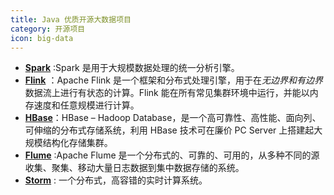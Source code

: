 ```yaml
---
title: Java 优质开源大数据项目
category: 开源项目
icon: big-data
---
```


- **[Spark](https://github.com/apache/spark)** :Spark 是用于大规模数据处理的统一分析引擎。
- **[Flink](https://github.com/apache/flink "flink")** ：Apache Flink 是一个框架和分布式处理引擎，用于在*无边界和有边界*数据流上进行有状态的计算。Flink 能在所有常见集群环境中运行，并能以内存速度和任意规模进行计算。
- **[HBase](https://hbase.apache.org/)**：HBase – Hadoop Database，是一个高可靠性、高性能、面向列、可伸缩的分布式存储系统，利用 HBase 技术可在廉价 PC Server 上搭建起大规模结构化存储集群。
- **[Flume](https://flume.apache.org/)** :Apache Flume 是一个分布式的、可靠的、可用的，从多种不同的源收集、聚集、移动大量日志数据到集中数据存储的系统。
- **[Storm](https://storm.apache.org/)** : 一个分布式，高容错的实时计算系统。
